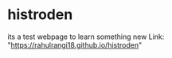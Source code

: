 # histroden
its a test webpage to learn something new
Link: "https://rahulrangi18.github.io/histroden"
